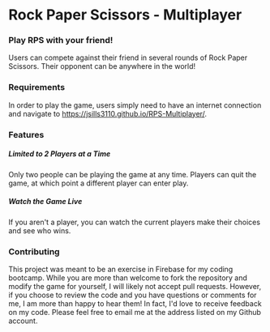 # Rock Paper Scissors - Multiplayer

### Play RPS with your friend!
Users can compete against their friend in several rounds of Rock Paper Scissors. Their opponent can be anywhere in the world!

### Requirements
In order to play the game, users simply need to have an internet connection and navigate to https://jsills3110.github.io/RPS-Multiplayer/.

### Features

##### Limited to 2 Players at a Time
Only two people can be playing the game at any time. Players can quit the game, at which point a different player can enter play.

##### Watch the Game Live
If you aren't a player, you can watch the current players make their choices and see who wins.

### Contributing

This project was meant to be an exercise in Firebase for my coding bootcamp. While you are more than welcome to fork the 
repository and modify the game for yourself, I will likely not accept pull requests. However, if you choose to review the
code and you have questions or comments for me, I am more than happy to hear them! In fact, I'd love to receive feedback on 
my code. Please feel free to email me at the address listed on my Github account.